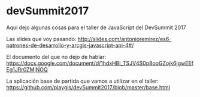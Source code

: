 # devSummit2017

Aquí dejo algunas cosas para el taller de JavaScript del DevSummit 2017

Las slides que voy pasando: http://slides.com/antonioremirez/es6-patrones-de-desarrollo-y-arcgis-javascript-api-4#/

El documento del que no dejo de hablar: https://docs.google.com/document/d/1hdxHBi_TSJV4S0p8ooGZojk6jgwEEfEg1JRr0ZMjNOQ

La aplicación base de partida que vamos a utilizar en el taller: https://github.com/playgis/devSummit2017/blob/master/base.html
